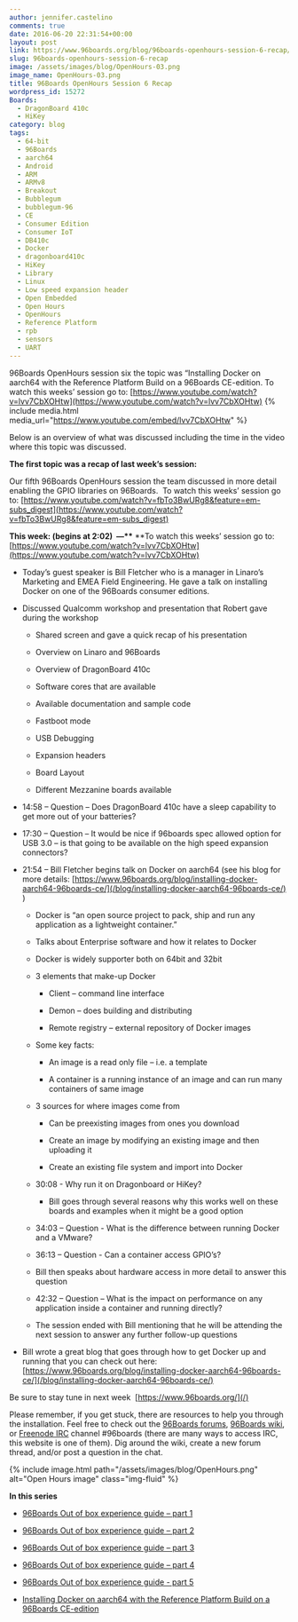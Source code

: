 ```yaml
---
author: jennifer.castelino
comments: true
date: 2016-06-20 22:31:54+00:00
layout: post
link: https://www.96boards.org/blog/96boards-openhours-session-6-recap/
slug: 96boards-openhours-session-6-recap
image: /assets/images/blog/OpenHours-03.png
image_name: OpenHours-03.png
title: 96Boards OpenHours Session 6 Recap
wordpress_id: 15272
Boards:
  - DragonBoard 410c
  - HiKey
category: blog
tags:
  - 64-bit
  - 96Boards
  - aarch64
  - Android
  - ARM
  - ARMv8
  - Breakout
  - Bubblegum
  - bubblegum-96
  - CE
  - Consumer Edition
  - Consumer IoT
  - DB410c
  - Docker
  - dragonboard410c
  - HiKey
  - Library
  - Linux
  - Low speed expansion header
  - Open Embedded
  - Open Hours
  - OpenHours
  - Reference Platform
  - rpb
  - sensors
  - UART
---
```


96Boards OpenHours session six the topic was “Installing Docker on aarch64 with the Reference Platform Build on a 96Boards CE-edition. To watch this weeks’ session go to: [https://www.youtube.com/watch?v=lvv7CbXOHtw](https://www.youtube.com/watch?v=lvv7CbXOHtw)
{% include media.html media_url="https://www.youtube.com/embed/lvv7CbXOHtw" %}

Below is an overview of what was discussed including the time in the video where this topic was discussed.

**The first topic was a recap of last week’s session:**

Our fifth 96Boards OpenHours session the team discussed in more detail enabling the GPIO libraries on 96Boards.  To watch this weeks’ session go to: [https://www.youtube.com/watch?v=fbTo3BwURg8&feature=em-subs_digest](https://www.youtube.com/watch?v=fbTo3BwURg8&feature=em-subs_digest)

**This week: (begins at 2:02)  —\*\*** \*\*To watch this weeks’ session go to:  [https://www.youtube.com/watch?v=lvv7CbXOHtw](https://www.youtube.com/watch?v=lvv7CbXOHtw)

- Today’s guest speaker is Bill Fletcher who is a manager in Linaro’s Marketing and EMEA Field Engineering. He gave a talk on installing Docker on one of the 96Boards consumer editions.

- Discussed Qualcomm workshop and presentation that Robert gave during the workshop

  - Shared screen and gave a quick recap of his presentation

  - Overview on Linaro and 96Boards

  - Overview of DragonBoard 410c

  - Software cores that are available

  - Available documentation and sample code

  - Fastboot mode

  - USB Debugging

  - Expansion headers

  - Board Layout

  - Different Mezzanine boards available

- 14:58 – Question – Does DragonBoard 410c have a sleep capability to get more out of your batteries?

- 17:30 – Question – It would be nice if 96boards spec allowed option for USB 3.0 – is that going to be available on the high speed expansion connectors?

- 21:54 – Bill Fletcher begins talk on Docker on aarch64 (see his blog for more details: [https://www.96boards.org/blog/installing-docker-aarch64-96boards-ce/](/blog/installing-docker-aarch64-96boards-ce/) )

  - Docker is “an open source project to pack, ship and run any application as a lightweight container.”

  - Talks about Enterprise software and how it relates to Docker

  - Docker is widely supporter both on 64bit and 32bit

  - 3 elements that make-up Docker

    - Client – command line interface

    - Demon – does building and distributing

    - Remote registry – external repository of Docker images

  - Some key facts:

    - An image is a read only file – i.e. a template

    - A container is a running instance of an image and can run many containers of same image

  - 3 sources for where images come from

    - Can be preexisting images from ones you download

    - Create an image by modifying an existing image and then uploading it

    - Create an existing file system and import into Docker

  - 30:08 - Why run it on Dragonboard or HiKey?

    - Bill goes through several reasons why this works well on these boards and examples when it might be a good option

  - 34:03 – Question - What is the difference between running Docker and a VMware?

  - 36:13 – Question - Can a container access GPIO’s?

  - Bill then speaks about hardware access in more detail to answer this question

  - 42:32 – Question – What is the impact on performance on any application inside a container and running directly?

  - The session ended with Bill mentioning that he will be attending the next session to answer any further follow-up questions

- Bill wrote a great blog that goes through how to get Docker up and running that you can check out here: [https://www.96boards.org/blog/installing-docker-aarch64-96boards-ce/](/blog/installing-docker-aarch64-96boards-ce/)

Be sure to stay tune in next week  [https://www.96boards.org/](/)

Please remember, if you get stuck, there are resources to help you through the installation. Feel free to check out the [96Boards forums](https://discuss.96boards.org/), [96Boards wiki](https://github.com/96boards/documentation/wiki), or [Freenode IRC](http://webchat.freenode.net/?channels=%2396boards) channel #96boards (there are many ways to access IRC, this website is one of them). Dig around the wiki, create a new forum thread, and/or post a question in the chat.

{% include image.html path="/assets/images/blog/OpenHours.png" alt="Open Hours image" class="img-fluid" %}

**In this series**

- [96Boards Out of box experience guide – part 1](/blog/96boards-box-experience-guide-1/)

- [96Boards Out of box experience guide – part 2](/blog/96boards-box-experience-guide-2/)

- [96Boards Out of box experience guide – part 3](/blog/96boards-box-experience-guide-3/)

- [96Boards Out of box experience guide – part 4](/blog/96boards-box-experience-guide-4/)

- [96Boards Out of box experience guide - part 5](/blog/96boards-box-experience-guide-5/)

- [Installing Docker on aarch64 with the Reference Platform Build on a 96Boards CE-edition](/blog/installing-docker-aarch64-96boards-ce/)
